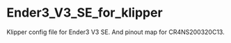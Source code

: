# Ender3_V3_SE_for_klipper

Klipper config file for Ender3 V3 SE.
And pinout map for CR4NS200320C13.
